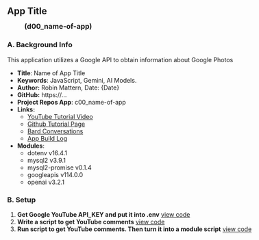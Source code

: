<div style="width: 800px;">

## App Title
### <div style="margin-top: -10px; margin-left: 40px; margin-bottom:20px;">(d00_name-of-app)</div>

### A. Background Info

This application utilizes a Google API to obtain information about Google Photos

 - **Title**: Name of App Title
 - **Keywords**: JavaScript, Gemini, AI Models. 
 - **Author:** Robin Mattern, Date: {Date}
 - **GitHub:** https://...
 - **Project Repos App**: c00_name-of-app
 - **Links:** 
    - [YouTube Tutorial Video](https://...)   
    - [Github Tutorial Page](https://...)   
    - [Bard Conversations      ]()
    - [App Build Log           ](setup/d00_name-of-app/d00-02_build-log.md)
 - **Modules**:  
   - dotenv v16.4.1
   - mysql2 v3.9.1
   - mysql2-promise v0.1.4
   - googleapis v114.0.0
   - openai v3.2.1

### B. Setup

1. **Get Google YouTube API_KEY and put it into .env**     [view code](https://github.com/robinmattern/dev01-robin/blob/f3d1bca139fb3a0631045cb4885edac72e59cb89/docs/setup/d61_llm-comments-db-app/d61-01_build-log.md?plain=1#L217) 
2. **Write a script to get YouTube comments**              [view code](https://github.com/robinmattern/dev01-robin/blob/f3d1bca139fb3a0631045cb4885edac72e59cb89/docs/setup/d61_llm-comments-db-app/d61-01_build-log.md?plain=1#L223) 
3. **Run script to get YouTube comments. Then turn it into a module script**  [view code](https://github.com/robinmattern/dev01-robin/blob/f3d1bca139fb3a0631045cb4885edac72e59cb89/docs/setup/d61_llm-comments-db-app/d61-01_build-log.md?plain=1#L257) 

</div>